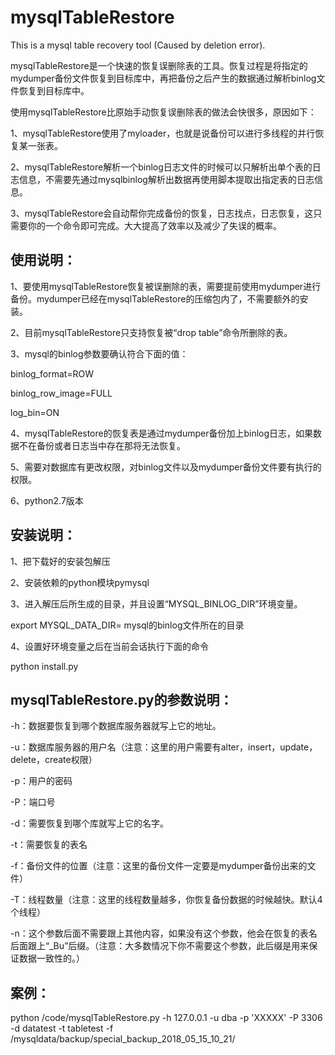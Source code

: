 # mysqlTableRestore
This is a mysql table recovery tool (Caused by deletion error).

mysqlTableRestore是一个快速的恢复误删除表的工具。恢复过程是将指定的mydumper备份文件恢复到目标库中，再把备份之后产生的数据通过解析binlog文件恢复到目标库中。

使用mysqlTableRestore比原始手动恢复误删除表的做法会快很多，原因如下：

1、mysqlTableRestore使用了myloader，也就是说备份可以进行多线程的并行恢复某一张表。

2、mysqlTableRestore解析一个binlog日志文件的时候可以只解析出单个表的日志信息，不需要先通过mysqlbinlog解析出数据再使用脚本提取出指定表的日志信息。

3、mysqlTableRestore会自动帮你完成备份的恢复，日志找点，日志恢复，这只需要你的一个命令即可完成。大大提高了效率以及减少了失误的概率。


使用说明：
-
1、要使用mysqlTableRestore恢复被误删除的表，需要提前使用mydumper进行备份。mydumper已经在mysqlTableRestore的压缩包内了，不需要额外的安装。

2、目前mysqlTableRestore只支持恢复被“drop table”命令所删除的表。

3、mysql的binlog参数要确认符合下面的值：

binlog_format=ROW

binlog_row_image=FULL

log_bin=ON

4、mysqlTableRestore的恢复表是通过mydumper备份加上binlog日志，如果数据不在备份或者日志当中存在那将无法恢复。

5、需要对数据库有更改权限，对binlog文件以及mydumper备份文件要有执行的权限。

6、python2.7版本

安装说明：
-
1、把下载好的安装包解压

2、安装依赖的python模块pymysql

3、进入解压后所生成的目录，并且设置“MYSQL_BINLOG_DIR”环境变量。

export MYSQL_DATA_DIR= mysql的binlog文件所在的目录

4、设置好环境变量之后在当前会话执行下面的命令

python install.py

mysqlTableRestore.py的参数说明：
-

-h：数据要恢复到哪个数据库服务器就写上它的地址。

-u：数据库服务器的用户名（注意：这里的用户需要有alter，insert，update，delete，create权限）

-p：用户的密码

-P：端口号

-d：需要恢复到哪个库就写上它的名字。

-t：需要恢复的表名

-f：备份文件的位置（注意：这里的备份文件一定要是mydumper备份出来的文件）

-T：线程数量（注意：这里的线程数量越多，你恢复备份数据的时候越快。默认4个线程）

-n：这个参数后面不需要跟上其他内容，如果没有这个参数，他会在恢复的表名后面跟上“_Bu”后缀。（注意：大多数情况下你不需要这个参数，此后缀是用来保证数据一致性的。）

案例：
-

python /code/mysqlTableRestore.py -h 127.0.0.1 -u dba -p 'XXXXX' -P 3306 -d datatest -t tabletest -f /mysqldata/backup/special_backup_2018_05_15_10_21/
